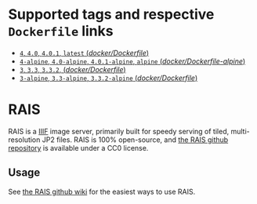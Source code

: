 # Supported tags and respective `Dockerfile` links

- [`4`, `4.0`, `4.0.1`, `latest` (*docker/Dockerfile*)](https://github.com/uoregon-libraries/rais-image-server/blob/v4.0.1/docker/Dockerfile)
- [`4-alpine`, `4.0-alpine`, `4.0.1-alpine`, `alpine` (*docker/Dockerfile-alpine*)](https://github.com/uoregon-libraries/rais-image-server/blob/v4.0.1/docker/Dockerfile-alpine)
- [`3`, `3.3`, `3.3.2`, (*docker/Dockerfile*)](https://github.com/uoregon-libraries/rais-image-server/blob/v3.3.2/docker/Dockerfile)
- [`3-alpine`, `3.3-alpine`, `3.3.2-alpine` (*docker/Dockerfile*)](https://github.com/uoregon-libraries/rais-image-server/blob/v3.3.2/docker/Dockerfile-alpine)

# RAIS

RAIS is a [IIIF](http://iiif.io/) image server, primarily built for speedy serving of tiled, multi-resolution JP2 files.  RAIS is 100% open-source, and [the RAIS github repository](https://github.com/uoregon-libraries/rais-image-server) is available under a CC0 license.

## Usage

See [the RAIS github wiki](https://github.com/uoregon-libraries/rais-image-server/wiki/Docker-Demo) for the easiest ways to use RAIS.
